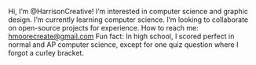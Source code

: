 Hi, I’m @HarrisonCreative!
I’m interested in computer science and graphic design.
I’m currently learning computer science.
I’m looking to collaborate on open-source projects for experience.
How to reach me: hmoorecreate@gmail.com
Fun fact: In high school, I scored perfect in normal and AP computer science, except for one quiz question where I forgot a curley bracket.

